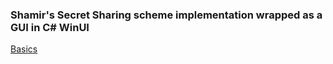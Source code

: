 ### Shamir's Secret Sharing scheme implementation wrapped as a GUI in C# WinUI

[Basics](https://en.wikipedia.org/wiki/Shamir%27s_secret_sharing)
